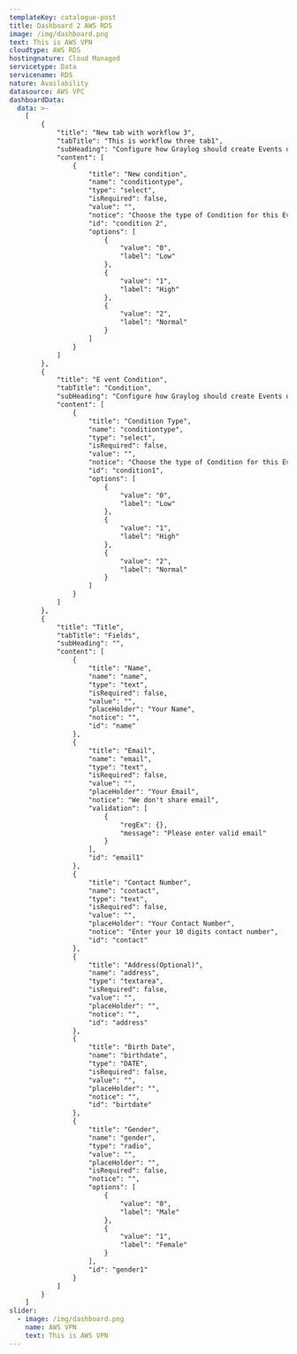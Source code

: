 ```yaml
---
templateKey: catalogue-post
title: Dashboard 2 AWS RDS
image: /img/dashboard.png
text: This is AWS VPN
cloudtype: AWS RDS
hostingnature: Cloud Managed
servicetype: Data
servicename: RDS
nature: Availability
datasource: AWS VPC
dashboardData:
  data: >-
    [
        {
            "title": "New tab with workflow 3",
            "tabTitle": "This is workflow three tab1",
            "subHeading": "Configure how Graylog should create Events of this kind. You can later use those Events as input on other Conditions, making it possible to build powerful Conditions based on others.",
            "content": [
                {
                    "title": "New condition",
                    "name": "conditiontype",
                    "type": "select",
                    "isRequired": false,
                    "value": "",
                    "notice": "Choose the type of Condition for this Event.",
                    "id": "condition 2",
                    "options": [
                        {
                            "value": "0",
                            "label": "Low"
                        },
                        {
                            "value": "1",
                            "label": "High"
                        },
                        {
                            "value": "2",
                            "label": "Normal"
                        }
                    ]
                }
            ]
        },
        {
            "title": "E vent Condition",
            "tabTitle": "Condition",
            "subHeading": "Configure how Graylog should create Events of this kind. You can later use those Events as input on other Conditions, making it possible to build powerful Conditions based on others.",
            "content": [
                {
                    "title": "Condition Type",
                    "name": "conditiontype",
                    "type": "select",
                    "isRequired": false,
                    "value": "",
                    "notice": "Choose the type of Condition for this Event.",
                    "id": "condition1",
                    "options": [
                        {
                            "value": "0",
                            "label": "Low"
                        },
                        {
                            "value": "1",
                            "label": "High"
                        },
                        {
                            "value": "2",
                            "label": "Normal"
                        }
                    ]
                }
            ]
        },
        {
            "title": "Title",
            "tabTitle": "Fields",
            "subHeading": "",
            "content": [
                {
                    "title": "Name",
                    "name": "name",
                    "type": "text",
                    "isRequired": false,
                    "value": "",
                    "placeHolder": "Your Name",
                    "notice": "",
                    "id": "name"
                },
                {
                    "title": "Email",
                    "name": "email",
                    "type": "text",
                    "isRequired": false,
                    "value": "",
                    "placeHolder": "Your Email",
                    "notice": "We don't share email",
                    "validation": [
                        {
                            "regEx": {},
                            "message": "Please enter valid email"
                        }
                    ],
                    "id": "email1"
                },
                {
                    "title": "Contact Number",
                    "name": "contact",
                    "type": "text",
                    "isRequired": false,
                    "value": "",
                    "placeHolder": "Your Contact Number",
                    "notice": "Enter your 10 digits contact number",
                    "id": "contact"
                },
                {
                    "title": "Address(Optional)",
                    "name": "address",
                    "type": "textarea",
                    "isRequired": false,
                    "value": "",
                    "placeHolder": "",
                    "notice": "",
                    "id": "address"
                },
                {
                    "title": "Birth Date",
                    "name": "birthdate",
                    "type": "DATE",
                    "isRequired": false,
                    "value": "",
                    "placeHolder": "",
                    "notice": "",
                    "id": "birtdate"
                },
                {
                    "title": "Gender",
                    "name": "gender",
                    "type": "radio",
                    "value": "",
                    "placeHolder": "",
                    "isRequired": false,
                    "notice": "",
                    "options": [
                        {
                            "value": "0",
                            "label": "Male"
                        },
                        {
                            "value": "1",
                            "label": "Female"
                        }
                    ],
                    "id": "gender1"
                }
            ]
        }
    ]
slider:
  - image: /img/dashboard.png
    name: AWS VPN
    text: This is AWS VPN
---
```

